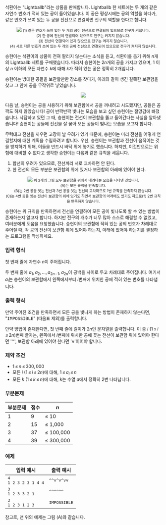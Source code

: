 
석환이는 "Lightballb"라는 상품을 판매합니다. Lightballb 한 세트에는 두 개의 같은 자연수 번호가 적혀 있는 공이 들어있습니다. 이 공은 평상시에는 공의 역할을 하다가, 같은 번호가 쓰여 있는 두 공을 전선으로 연결하면 전구의 역할을 한다고 합니다.

<center>
<img src="https://s3.ap-northeast-2.amazonaws.com/oj.uz/old/GA9_wire/img1.png" class="thumbnail"/>
<small>(1) 같은 번호가 쓰여 있는 두 개의 공이 전선으로 연결되어 있으므로 전구가 켜집니다.<br>
(2) 한 공에 전선이 연결되어 있으므로 전구는 켜지지 않습니다.<br>
(3) 전선이 연결되어 있지 않으므로 전구는 켜지지 않습니다.<br>
(4) 서로 다른 번호가 쓰여 있는 두 개의 공이 전선으로 연결되어 있으므로 전구가 켜지지 않습니다.</small>
</center>

승현이는 석환이의 상품이 전혀 팔리지 않는다는 소식을 듣고, 석환이를 돕기 위해 <span class="tex-span"><i>n</i></span>개의 Lightballb 세트를 구매했습니다. 따라서 승현이는 <span class="tex-span">2<i>n</i></span>개의 공을 가지고 있으며, 1 이상 <span class="tex-span"><i>n</i></span> 이하의 모든 자연수 <span class="tex-span"><i>k</i></span>에 대해 <span class="tex-span"><i>k</i></span>가 적혀 있는 공은 정확히 2개입니다.

승현이는 방대한 공들을 보관할만한 장소를 찾다가, 아래와 같이 생긴 길쭉한 보관함을 찾고 그 안에 공을 무작위로 넣었습니다.

<center>
<img src="https://s3.ap-northeast-2.amazonaws.com/oj.uz/old/GA9_wire/img2.png" class="thumbnail"/>
</center>

다음 날, 승현이는 공을 사용하기 위해 보관함에서 공을 꺼내려고 시도했지만, 공들은 꼼짝도 하지 않았습니다! 공이 반짝반짝 빛나는 모습을 보고 싶던 승현이는 절망감에 빠졌습니다. 낙담하고 있던 그 때, 승현이는 전선이 보관함을 뚫고 들어간다는 사실을 알아냈습니다! 승현이는 공들에 전선을 잘 꽂아 모든 공들이  빛나는 모습을 보고자 합니다.

무턱대고 전선을 끼우면 고장이 날 우려가 있기 때문에, 승현이는 미리 전선을 어떻게 연결할지에 대한 계획을 수립하려고 합니다. 우선, 승현이는 보관함과 전선이 움직이는 것을 방지하기 위해, 이들을 반드시 바닥 위에 놓기로 했습니다. 하지만, 이것만으로는 위험에 대비할 수 없다고 생각한 승현이는 다음과 같은 규칙을 세웁니다. 

1. 합선의 우려가 있으므로, 전선끼리 서로 교차하면 안 된다.
2. 한 전선의 모든 부분은 보관함의 위에 있거나 보관함의 아래에 있어야 한다.

<center>
<img src="https://s3.ap-northeast-2.amazonaws.com/oj.uz/old/GA9_wire/img3.png" class="thumbnail"/>
<small>위 3개의 그림 모두 보관함을 위에서 내려다본 모습을 나타낸 것입니다.<br>
(A)는 모든 규칙을 만족합니다.<br>
(B)는 2번 공을 잇는 전선과 3번 공을 잇는 전선이 교차하므로 1번 규칙을 만족하지 않습니다.<br>
(C)는 4번 공을 잇는 전선이 보관함의 위에 있기도 하면서 보관함의 아래에도 있기도 하므로(?) 2번 규칙을 만족하지 않습니다.</small>
</center>

승현이는 위 규칙을 만족하면서 전선을 연결하여 모든 공이 빛나도록 할 수 있는 방법이 존재하는지 알고자 합니다. 하지만 전구의 개수가 너무 많아 스스로 해결할 수 없었고, 여러분에게 도움을 요청했습니다. 승현이의 보관함에 적혀 있는 공의 번호가 차례대로 주어질 때, 각 공의 전선이 보관함 위에 있어야 하는지, 아래에 있어야 하는지를 결정하는 프로그램을 작성하세요.

### 입력 형식

첫 번째 줄에 자연수 <span class="tex-span"><i>n</i></span>이 주어집니다.

두 번째 줄에 <span class="tex-span"><i>a</i><sub class="lower-index">1</sub>,&thinsp;<i>a</i><sub class="lower-index">2</sub>,&thinsp;...,&thinsp;<i>a</i><sub class="lower-index">2<i>n</i>&thinsp;-&thinsp;1</sub>,&thinsp;<i>a</i><sub class="lower-index">2<i>n</i></sub></span>이 공백을 사이로 두고 차례대로 주어집니다. 여기서 <span class="tex-span"><i>a</i><sub class="lower-index"><i>i</i></sub></span>는 승현이의 보관함에서 왼쪽에서부터 <span class="tex-span"><i>i</i></span>번째에 위치한 공에 적혀 있는 번호를 나타냅니다.

### 출력 형식

만약 주어진 조건을 만족하면서 모든 공을 빛나게 하는 방법이 존재하지 않는다면, "<samp>IMPOSSIBLE</samp>" (따옴표 제외)를 출력합니다.

만약 방법이 존재한다면, 첫 번째 줄에 길이가 <span class="tex-span">2<i>n</i></span>인 문자열을 출력합니다. 이 중 <span class="tex-span"><i>i</i></span> (<span class="tex-span">1&thinsp;&le;&thinsp;<i>i</i>&thinsp;&le;&thinsp;2<i>n</i></span>)번째 글자는, 왼쪽에서 <span class="tex-span"><i>i</i></span>번째에 위치한 공에 꽂는 전선이 보관함 위에 있어야 한다면 '<samp>^</samp>', 보관함 아래에 있어야 한다면 '<samp>v</samp>'이어야 합니다.

### 제약 조건

* <span class="tex-span">1&thinsp;&le;&thinsp;<i>n</i>&thinsp;&le;&thinsp;300,&thinsp;000</span> 
* 모든 <span class="tex-span"><i>i</i></span> (<span class="tex-span">1&thinsp;&le;&thinsp;<i>i</i>&thinsp;&le;&thinsp;2<i>n</i></span>)에 대해, <span class="tex-span">1&thinsp;&le;&thinsp;<i>a</i><sub class="lower-index"><i>i</i></sub>&thinsp;&le;&thinsp;<i>n</i></span>
* 모든 <span class="tex-span"><i>k</i></span> (<span class="tex-span">1&thinsp;&le;&thinsp;<i>k</i>&thinsp;&le;&thinsp;<i>n</i></span>)에 대해, <span class="tex-span"><i>k</i></span>는 수열 <span class="tex-span"><i>a</i></span>에서 정확히 2번 나타납니다. 

### 부분문제

<div class="row">
<div class="col-lg-6 col-md-8 col-sm-12">
<div class='table-responsive'>
<table class='table table-bordered'>
<thead>
 <tr>
  <th class="col-sm-4 col-md-4 col-lg-4">부분문제</th>
  <th class="col-sm-4 col-md-4 col-lg-4">점수</th>
  <th class="col-sm-4 col-md-4 col-lg-4"><span class="tex-span"><i>n</i></span></th>
</tr>
</thead>
<tbody>
 <tr>
  <td>1</td>
  <td>9</td>
  <td><span class="tex-span">&le; 10</span></td>
</tr>
 <tr>
  <td>2</td>
  <td>15</td>
  <td><span class="tex-span">&le; 1,000</span></td>
</tr>
 <tr>
  <td>3</td>
  <td>37</td>
  <td><span class="tex-span">&le; 100,000</span></td>
</tr>
 <tr>
  <td>4</td>
  <td>39</td>
  <td><span class="tex-span">&le; 300,000</span></td>
</tr>
</tbody>
</table>
</div>

</div>
</div>

### 예제

<table class="table table-condensed table-bordered " id="examples_table">
	<thead>
		<tr>
			<th class="col-lg-6 col-md-6 col-sm-6">입력 예시</th>
			<th class="col-lg-6 col-md-6 col-sm-6">출력 예시</th>
		</tr>
	</thead>
	<tbody>
	<tr><td><samp>4<br>1 2 3 2 3 1 4 4</samp></td><td><samp>^^v^v^vv</samp></td></tr>
	<tr><td><samp>3<br>1 2 3 3 2 1</samp></td><td><samp>^^^^^^</samp></td></tr><tr><td><samp>3<br>1 2 3 1 2 3</samp></td><td><samp>IMPOSSIBLE</samp></td></tr></tbody>
</table>

참고로, 맨 위의 예제는 그림 (A)와 같습니다.
